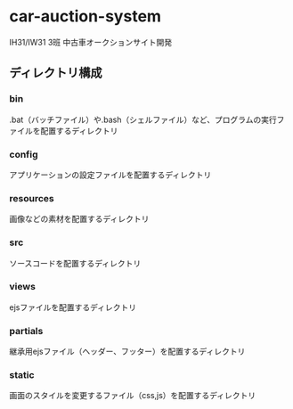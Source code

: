 # car-auction-system
IH31/IW31 3班 中古車オークションサイト開発
## ディレクトリ構成
### bin 
.bat（バッチファイル）や.bash（シェルファイル）など、プログラムの実行ファイルを配置するディレクトリ
### config
アプリケーションの設定ファイルを配置するディレクトリ
### resources
画像などの素材を配置するディレクトリ   
### src  
ソースコードを配置するディレクトリ
### views
ejsファイルを配置するディレクトリ 
### partials
継承用ejsファイル（ヘッダー、フッター）を配置するディレクトリ
### static
画面のスタイルを変更するファイル（css,js）を配置するディレクトリ
